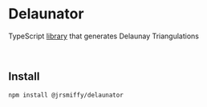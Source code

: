 # Delaunator
TypeScript [library](https://www.npmjs.com/package/@jrsmiffy/delaunator) that generates Delaunay Triangulations <br>

<br>

## Install
`npm install @jrsmiffy/delaunator`